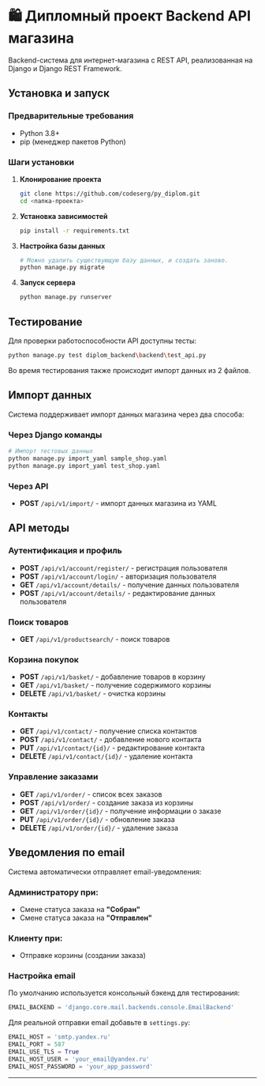 # 🛍️ Дипломный проект Backend API магазина

Backend-система для интернет-магазина с REST API, реализованная на Django и Django REST Framework.

##  Установка и запуск

### Предварительные требования
- Python 3.8+
- pip (менеджер пакетов Python)

### Шаги установки

1. **Клонирование проекта**
   ```bash
   git clone https://github.com/codeserg/py_diplom.git
   cd <папка-проекта>
   ```

2. **Установка зависимостей**
   ```bash
   pip install -r requirements.txt
   ```

3. **Настройка базы данных**
   ```bash
   # Можно удалить существующую базу данных, и создать заново.
   python manage.py migrate
   ```

4. **Запуск сервера**
   ```bash
   python manage.py runserver
   ```

## Тестирование

Для проверки работоспособности API доступны тесты:
```bash
python manage.py test diplom_backend\backend\test_api.py
```
Во время тестирования также происходит импорт данных из 2 файлов.

## Импорт данных

Система поддерживает импорт данных магазина через два способа:

### Через Django команды
```bash
# Импорт тестовых данных
python manage.py import_yaml sample_shop.yaml
python manage.py import_yaml test_shop.yaml
```

### Через API
- **POST** `/api/v1/import/` - импорт данных магазина из YAML

## API методы

### Аутентификация и профиль
- **POST** `/api/v1/account/register/` - регистрация пользователя
- **POST** `/api/v1/account/login/` - авторизация пользователя  
- **GET** `/api/v1/account/details/` - получение данных пользователя
- **POST** `/api/v1/account/details/` - редактирование данных пользователя

### Поиск товаров
- **GET** `/api/v1/productsearch/` - поиск товаров

### Корзина покупок
- **POST** `/api/v1/basket/` - добавление товаров в корзину
- **GET** `/api/v1/basket/` - получение содержимого корзины
- **DELETE** `/api/v1/basket/` - очистка корзины

### Контакты
- **GET** `/api/v1/contact/` - получение списка контактов
- **POST** `/api/v1/contact/` - добавление нового контакта
- **PUT** `/api/v1/contact/{id}/` - редактирование контакта
- **DELETE** `/api/v1/contact/{id}/` - удаление контакта

### Управление заказами
- **GET** `/api/v1/order/` - список всех заказов
- **POST** `/api/v1/order/` - создание заказа из корзины
- **GET** `/api/v1/order/{id}/` - получение информации о заказе
- **PUT** `/api/v1/order/{id}/` - обновление заказа
- **DELETE** `/api/v1/order/{id}/` - удаление заказа

## Уведомления по email

Система автоматически отправляет email-уведомления:

### Администратору при:
- Смене статуса заказа на **"Собран"**
- Смене статуса заказа на **"Отправлен"**

### Клиенту при:
- Отправке корзины (создании заказа)

### Настройка email

По умолчанию используется консольный бэкенд для тестирования:
```python
EMAIL_BACKEND = 'django.core.mail.backends.console.EmailBackend'
```

Для реальной отправки email добавьте в `settings.py`:

```python
EMAIL_HOST = 'smtp.yandex.ru'
EMAIL_PORT = 587
EMAIL_USE_TLS = True
EMAIL_HOST_USER = 'your_email@yandex.ru'
EMAIL_HOST_PASSWORD = 'your_app_password'
```
---

